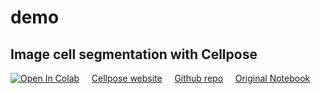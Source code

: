 # demo

## Image cell segmentation with Cellpose
[![Open In Colab](https://colab.research.google.com/assets/colab-badge.svg)](https://colab.research.google.com/github/diamandis-lab/demo/blob/main/cellpose_image_segmentation.ipynb) &nbsp;&nbsp;&nbsp;
[Cellpose website](https://www.cellpose.org/) &nbsp;&nbsp;&nbsp;
[Github repo](https://github.com/mouseland/cellpose) &nbsp;&nbsp;&nbsp;
[Original Notebook](https://nbviewer.org/github/MouseLand/cellpose/blob/master/notebooks/run_cellpose.ipynb)


